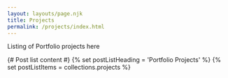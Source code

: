 ```yaml
---
layout: layouts/page.njk
title: Projects
permalink: /projects/index.html
---
```

Listing of Portfolio projects here

{# Post list content #}
{% set postListHeading = 'Portfolio Projects' %}
{% set postListItems = collections.projects %}

